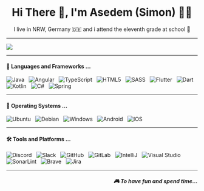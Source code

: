 <h1 align="center">Hi There 👋, I'm Asedem (Simon) 👩‍💻</h1>

<p align='center'>I live in NRW, Germany 🇩🇪 and i attend the eleventh grade at school 🏫</p>

<hr>

<img align="center" src="https://github-readme-stats.vercel.app/api?username=Asedem&show_icons=true&theme=radical"/>

<hr>

<h4>🔭  Languages and Frameworks ...</h4>

<p>
    <img src="https://img.shields.io/badge/Java-ED8B00?style=for-the-badge&logo=java&logoColor=white" alt="Java">&nbsp;&nbsp;
    <img src="https://img.shields.io/badge/Angular-DD0031?style=for-the-badge&logo=angular&logoColor=white" alt="Angular">&nbsp;&nbsp;
    <img src="https://img.shields.io/badge/TypeScript-007ACC?style=for-the-badge&logo=typescript&logoColor=white" alt="TypeScript">&nbsp;&nbsp;
    <img src="https://img.shields.io/badge/HTML5-E34F26?style=for-the-badge&logo=html5&logoColor=white" alt="HTML5">&nbsp;&nbsp;
    <img src="https://img.shields.io/badge/Sass-CC6699?style=for-the-badge&logo=sass&logoColor=white" alt="SASS">&nbsp;&nbsp;
    <img src="https://img.shields.io/badge/Flutter-02569B?style=for-the-badge&logo=flutter&logoColor=white" alt="Flutter">&nbsp;&nbsp;
    <img src="https://img.shields.io/badge/Dart-0175C2?style=for-the-badge&logo=dart&logoColor=white" alt="Dart">&nbsp;&nbsp;
    <img src="https://img.shields.io/badge/Kotlin-0095D5?&style=for-the-badge&logo=kotlin&logoColor=white" alt="Kotlin">&nbsp;&nbsp;
    <img src="https://img.shields.io/badge/C%23-239120?style=for-the-badge&logo=c-sharp&logoColor=white" alt="C#">&nbsp;&nbsp;
    <img src="https://img.shields.io/badge/Spring-6DB33F?style=for-the-badge&logo=spring&logoColor=white" alt="Spring">
</p>

<hr>

<h4>🌱  Operating Systems ...</h4>

<p>
    <img src="https://img.shields.io/badge/Ubuntu-E95420?style=for-the-badge&logo=ubuntu&logoColor=white" alt="Ubuntu">&nbsp;&nbsp;
    <img src="https://img.shields.io/badge/Debian-A81D33?style=for-the-badge&logo=debian&logoColor=white" alt="Debian">&nbsp;&nbsp;
    <img src="https://img.shields.io/badge/Windows-0078D6?style=for-the-badge&logo=windows&logoColor=white" alt="Windows">&nbsp;&nbsp;
    <img src="https://img.shields.io/badge/Android-3DDC84?style=for-the-badge&logo=android&logoColor=white" alt="Android">&nbsp;&nbsp;
    <img src="https://img.shields.io/badge/iOS-000000?style=for-the-badge&logo=ios&logoColor=white" alt="IOS">&nbsp;&nbsp;
</p>

<hr>

<h4>🛠️ Tools and Platforms ...</h4>
<p>
    <img src="https://img.shields.io/badge/Discord-7289DA?style=for-the-badge&logo=discord&logoColor=white" alt="Discord">&nbsp;&nbsp;
    <img src="https://img.shields.io/badge/Slack-4A154B?style=for-the-badge&logo=slack&logoColor=white" alt="Slack">&nbsp;&nbsp;
    <img src="https://img.shields.io/badge/GitHub-100000?style=for-the-badge&logo=github&logoColor=white" alt="GitHub">&nbsp;&nbsp;
    <img src="https://img.shields.io/badge/GitLab-330F63?style=for-the-badge&logo=gitlab&logoColor=white" alt="GitLab">&nbsp;&nbsp;
    <img src="https://img.shields.io/badge/IntelliJ_IDEA-000000.svg?style=for-the-badge&logo=intellij-idea&logoColor=white" alt="IntelliJ">&nbsp;&nbsp;
    <img src="https://img.shields.io/badge/Visual_Studio-5C2D91?style=for-the-badge&logo=visual%20studio&logoColor=white" alt="Visual Studio">&nbsp;&nbsp;
    <img src="https://img.shields.io/badge/SonarLint-CB2029?style=for-the-badge&logo=sonarlint&logoColor=white" alt="SonarLint">&nbsp;&nbsp;
    <img src="https://img.shields.io/badge/Brave-FF1B2D?style=for-the-badge&logo=Brave&logoColor=white" alt="Brave">&nbsp;&nbsp;
    <img src="https://img.shields.io/badge/Jira-0052CC?style=for-the-badge&logo=Jira&logoColor=white" alt="Jira">&nbsp;&nbsp;
</p>

<hr>

<h5 align="right">🎮 To have fun and spend time...</h5>